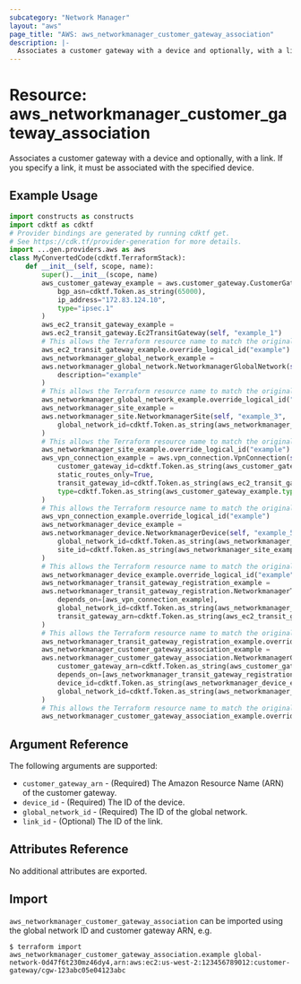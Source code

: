 ```yaml
---
subcategory: "Network Manager"
layout: "aws"
page_title: "AWS: aws_networkmanager_customer_gateway_association"
description: |-
  Associates a customer gateway with a device and optionally, with a link.
---
```


# Resource: aws_networkmanager_customer_gateway_association

Associates a customer gateway with a device and optionally, with a link.
If you specify a link, it must be associated with the specified device.

## Example Usage

```python
import constructs as constructs
import cdktf as cdktf
# Provider bindings are generated by running cdktf get.
# See https://cdk.tf/provider-generation for more details.
import ...gen.providers.aws as aws
class MyConvertedCode(cdktf.TerraformStack):
    def __init__(self, scope, name):
        super().__init__(scope, name)
        aws_customer_gateway_example = aws.customer_gateway.CustomerGateway(self, "example",
            bgp_asn=cdktf.Token.as_string(65000),
            ip_address="172.83.124.10",
            type="ipsec.1"
        )
        aws_ec2_transit_gateway_example =
        aws.ec2_transit_gateway.Ec2TransitGateway(self, "example_1")
        # This allows the Terraform resource name to match the original name. You can remove the call if you don't need them to match.
        aws_ec2_transit_gateway_example.override_logical_id("example")
        aws_networkmanager_global_network_example =
        aws.networkmanager_global_network.NetworkmanagerGlobalNetwork(self, "example_2",
            description="example"
        )
        # This allows the Terraform resource name to match the original name. You can remove the call if you don't need them to match.
        aws_networkmanager_global_network_example.override_logical_id("example")
        aws_networkmanager_site_example =
        aws.networkmanager_site.NetworkmanagerSite(self, "example_3",
            global_network_id=cdktf.Token.as_string(aws_networkmanager_global_network_example.id)
        )
        # This allows the Terraform resource name to match the original name. You can remove the call if you don't need them to match.
        aws_networkmanager_site_example.override_logical_id("example")
        aws_vpn_connection_example = aws.vpn_connection.VpnConnection(self, "example_4",
            customer_gateway_id=cdktf.Token.as_string(aws_customer_gateway_example.id),
            static_routes_only=True,
            transit_gateway_id=cdktf.Token.as_string(aws_ec2_transit_gateway_example.id),
            type=cdktf.Token.as_string(aws_customer_gateway_example.type)
        )
        # This allows the Terraform resource name to match the original name. You can remove the call if you don't need them to match.
        aws_vpn_connection_example.override_logical_id("example")
        aws_networkmanager_device_example =
        aws.networkmanager_device.NetworkmanagerDevice(self, "example_5",
            global_network_id=cdktf.Token.as_string(aws_networkmanager_global_network_example.id),
            site_id=cdktf.Token.as_string(aws_networkmanager_site_example.id)
        )
        # This allows the Terraform resource name to match the original name. You can remove the call if you don't need them to match.
        aws_networkmanager_device_example.override_logical_id("example")
        aws_networkmanager_transit_gateway_registration_example =
        aws.networkmanager_transit_gateway_registration.NetworkmanagerTransitGatewayRegistration(self, "example_6",
            depends_on=[aws_vpn_connection_example],
            global_network_id=cdktf.Token.as_string(aws_networkmanager_global_network_example.id),
            transit_gateway_arn=cdktf.Token.as_string(aws_ec2_transit_gateway_example.arn)
        )
        # This allows the Terraform resource name to match the original name. You can remove the call if you don't need them to match.
        aws_networkmanager_transit_gateway_registration_example.override_logical_id("example")
        aws_networkmanager_customer_gateway_association_example =
        aws.networkmanager_customer_gateway_association.NetworkmanagerCustomerGatewayAssociation(self, "example_7",
            customer_gateway_arn=cdktf.Token.as_string(aws_customer_gateway_example.arn),
            depends_on=[aws_networkmanager_transit_gateway_registration_example],
            device_id=cdktf.Token.as_string(aws_networkmanager_device_example.id),
            global_network_id=cdktf.Token.as_string(aws_networkmanager_global_network_example.id)
        )
        # This allows the Terraform resource name to match the original name. You can remove the call if you don't need them to match.
        aws_networkmanager_customer_gateway_association_example.override_logical_id("example")
```

## Argument Reference

The following arguments are supported:

* `customer_gateway_arn` - (Required) The Amazon Resource Name (ARN) of the customer gateway.
* `device_id` - (Required) The ID of the device.
* `global_network_id` - (Required) The ID of the global network.
* `link_id` - (Optional) The ID of the link.

## Attributes Reference

No additional attributes are exported.

## Import

`aws_networkmanager_customer_gateway_association` can be imported using the global network ID and customer gateway ARN, e.g.

```
$ terraform import aws_networkmanager_customer_gateway_association.example global-network-0d47f6t230mz46dy4,arn:aws:ec2:us-west-2:123456789012:customer-gateway/cgw-123abc05e04123abc
```

<!-- cache-key: cdktf-0.17.0-pre.15 input-383bc2c439d6fad68d8b63b5d60380c7b5d9f88773da204921429ad904823307 -->